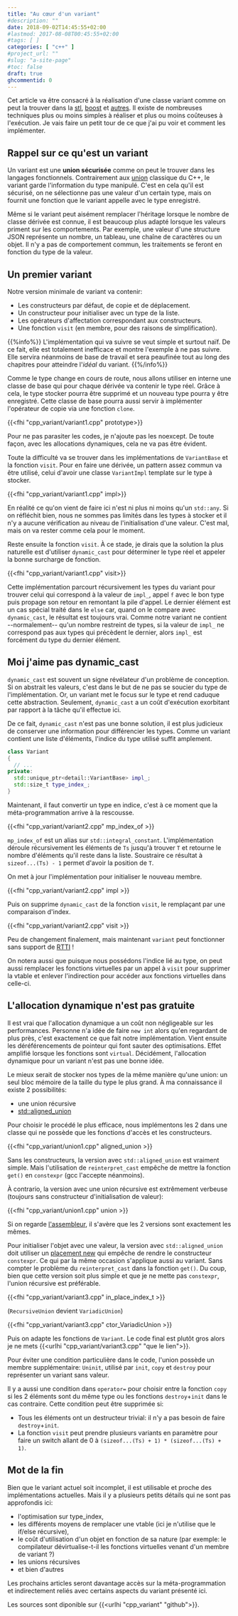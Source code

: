 ```yaml
---
title: "Au cœur d'un variant"
#description: ""
date: 2018-09-02T14:45:55+02:00
#lastmod: 2017-08-08T00:45:55+02:00
#tags: [ ]
categories: [ "c++" ]
#project_url: ""
#slug: "a-site-page"
#toc: false
draft: true
ghcommentid: 0
---
```


Cet article va être consacré à la réalisation d'une classe variant comme on peut la trouver dans la [stl](http://en.cppreference.com/w/cpp/utility/variant), [boost](http://en.cppreference.com/w/cpp/utility/variant) et [autres](https://github.com/mapbox/variant). Il existe de nombreuses techniques plus ou moins simples à réaliser et plus ou moins coûteuses à l'exécution. Je vais faire un petit tour de ce que j'ai pu voir et comment les implémenter.


## Rappel sur ce qu'est un variant

Un variant est une **union sécurisée** comme on peut le trouver dans les langages fonctionnels.
Contrairement aux [union](http://en.cppreference.com/w/cpp/language/union) classique du C++, le variant garde l'information du type manipulé.
C'est en cela qu'il est sécurisé, on ne sélectionne pas une valeur d'un certain type,
mais on fournit une fonction que le variant appelle avec le type enregistré.

Même si le variant peut aisément remplacer l'héritage lorsque le nombre de classe dérivée est connue,
il est beaucoup plus adapté lorsque les valeurs priment sur les comportements.
Par exemple, une valeur d'une structure JSON représente un nombre, un tableau, une chaîne de caractères ou un objet.
Il n'y a pas de comportement commun, les traitements se feront en fonction du type de la valeur.


## Un premier variant

Notre version minimale de variant va contenir:

- Les constructeurs par défaut, de copie et de déplacement.
- Un constructeur pour initialiser avec un type de la liste.
- Les opérateurs d'affectation correspondant aux constructeurs.
- Une fonction `visit` (en membre, pour des raisons de simplification).

{{%info%}}
  L'implémentation qui va suivre se veut simple et surtout naïf. De ce fait, elle est totalement inefficace et montre l'exemple à ne pas suivre.
  Elle servira néanmoins de base de travail et sera peaufinée tout au long des chapitres pour atteindre l'*idéal* du variant.
{{%/info%}}

Comme le type change en cours de route, nous allons utiliser en interne une classe de base qui pour chaque dérivée va contenir le type réel.
Grâce à cela, le type stocker pourra être supprimé et un nouveau type pourra y être enregistré.
Cette classe de base pourra aussi servir à implémenter l'opérateur de copie via une fonction `clone`.

{{<fhi "cpp_variant/variant1.cpp" prototype>}}

Pour ne pas parasiter les codes, je n'ajoute pas les noexcept. De toute façon, avec les allocations dynamiques, cela ne va pas être évident.

Toute la difficulté va se trouver dans les implémentations de `VariantBase` et la fonction `visit`. Pour en faire une dérivée, un pattern assez commun va être utilisé, celui d'avoir une classe `VariantImpl` template sur le type à stocker.

{{<fhi "cpp_variant/variant1.cpp" impl>}}

En réalité ce qu'on vient de faire ici n'est ni plus ni moins qu'un `std::any`. Si on réfléchit bien, nous ne sommes pas limités dans les types à stocker et il n'y a aucune vérification au niveau de l'initialisation d'une valeur. C'est mal, mais on va rester comme cela pour le moment.

Reste ensuite la fonction `visit`. À ce stade, je dirais que la solution la plus naturelle est d'utiliser `dynamic_cast` pour déterminer le type réel et appeler la bonne surcharge de fonction.

{{<fhi "cpp_variant/variant1.cpp" visit>}}

Cette implémentation parcourt récursivement les types du variant pour trouver celui qui correspond à la valeur de `impl_`, appel `f` avec le bon type puis propage son retour en remontant la pile d'appel.
Le dernier élément est un cas spécial traité dans le `else` car, quand on le compare avec `dynamic_cast`, le résultat est toujours vrai.
Comme notre variant ne contient --normalement-- qu'un nombre restreint de types, si la valeur de `impl_` ne correspond pas aux types qui précèdent le dernier, alors `impl_` est forcément du type du dernier élément.


## Moi j'aime pas dynamic_cast

`dynamic_cast` est souvent un signe révélateur d'un problème de conception. Si on abstrait les valeurs, c'est dans le but de ne pas se soucier du type de l'implémentation. Or, un variant met le focus sur le type et rend caduque cette abstraction. Seulement, `dynamic_cast` a un coût d'exécution exorbitant par rapport à la tâche qu'il effectue ici.

De ce fait, `dynamic_cast` n'est pas une bonne solution, il est plus judicieux de conserver une information pour différencier les types. Comme un variant contient une liste d'éléments, l'indice du type utilisé suffit amplement.

```cpp
class Variant
{
  // ...
private:
  std::unique_ptr<detail::VariantBase> impl_;
  std::size_t type_index_;
}
```

Maintenant, il faut convertir un type en indice, c'est à ce moment que la méta-programmation arrive à la rescousse.

{{<fhi "cpp_variant/variant2.cpp" mp_index_of >}}

`mp_index_of` est un alias sur `std::integral_constant`. L'implémentation déroule récursivement les éléments de `Ts` jusqu'à trouver `T` et retourne le nombre d'éléments qu'il reste dans la liste. Soustraire ce résultat à `sizeof...(Ts) - 1` permet d'avoir la position de `T`.

On met à jour l'implémentation pour initialiser le nouveau membre.

{{<fhi "cpp_variant/variant2.cpp" impl >}}

Puis on supprime `dynamic_cast` de la fonction `visit`, le remplaçant par une comparaison d'index.

{{<fhi "cpp_variant/variant2.cpp" visit >}}

Peu de changement finalement, mais maintenant `variant` peut fonctionner sans support de [RTTI](https://fr.wikipedia.org/wiki/Run-time_type_information) !

On notera aussi que puisque nous possédons l'indice lié au type, on peut aussi remplacer les fonctions virtuelles par un appel à `visit` pour supprimer la vtable et enlever l'indirection pour accéder aux fonctions virtuelles dans celle-ci.


## L'allocation dynamique n'est pas gratuite

Il est vrai que l'allocation dynamique a un coût non négligeable sur les performances. Personne n'a idée de faire `new int` alors qu'en regardant de plus près, c'est exactement ce que fait notre implémentation. Vient ensuite les déréférencements de pointeur qui font sauter des optimisations. Effet amplifié lorsque les fonctions sont `virtual`. Décidément, l'allocation dynamique pour un variant n'est pas une bonne idée.

Le mieux serait de stocker nos types de la même manière qu'une union: un seul bloc mémoire de la taille du type le plus grand. À ma connaissance il existe 2 possibilités:

- une union récursive
- [std::aligned_union](http://en.cppreference.com/w/cpp/types/aligned_union)

Pour choisir le procédé le plus efficace, nous implémentons les 2 dans une classe qui ne possède que les fonctions d'accès et les constructeurs.

{{<fhi "cpp_variant/union1.cpp" aligned_union >}}

Sans les constructeurs, la version avec `std::aligned_union` est vraiment simple. Mais l'utilisation de `reinterpret_cast` empêche de mettre la fonction `get()` en `constexpr` (gcc l'accepte néanmoins).

À contrario, la version avec une union récursive est extrêmement verbeuse (toujours sans constructeur d'initialisation de valeur):

{{<fhi "cpp_variant/union1.cpp" union >}}

Si on regarde [l'assembleur](https://godbolt.org/g/xu9fwh), il s'avère que les 2 versions sont exactement les mêmes.

Pour initialiser l'objet avec une valeur, la version avec `std::aligned_union` doit utiliser un [placement new](http://en.cppreference.com/w/cpp/language/new) qui empêche de rendre le constructeur `constexpr`. Ce qui par la même occasion s'applique aussi au variant. Sans compter le problème du `reinterpret_cast` dans la fonction `get()`. Du coup, bien que cette version soit plus simple et que je ne mette pas `constexpr`, l'union récursive est préférable.

{{<fhi "cpp_variant/variant3.cpp" in_place_index_t >}}

(`RecursiveUnion` devient `VariadicUnion`)

{{<fhi "cpp_variant/variant3.cpp" ctor_VariadicUnion >}}

Puis on adapte les fonctions de `Variant`.
Le code final est plutôt gros alors je ne mets {{<urlhi "cpp_variant/variant3.cpp" "que le lien">}}.

Pour éviter une condition particulière dans le code, l'union possède un membre supplémentaire: `Uninit`, utilisé par `init`, `copy` et `destroy` pour représenter un variant sans valeur.

Il y a aussi une condition dans `operator=` pour choisir entre la fonction `copy` si les 2 éléments sont du même type ou les fonctions `destroy`+`init` dans le cas contraire. Cette condition peut être supprimée si:

- Tous les éléments ont un destructeur trivial: il n'y a pas besoin de faire `destroy`+`init`.
- La fonction `visit` peut prendre plusieurs variants en paramètre pour faire un switch allant de 0 à `(sizeof...(Ts) + 1) * (sizeof...(Ts) + 1)`.


## Mot de la fin

Bien que le variant actuel soit incomplet, il est utilisable et proche des implémentations actuelles. Mais il y a plusieurs petits détails qui ne sont pas approfondis ici:

- l'optimisation sur type_index,
- les différents moyens de remplacer une vtable (ici je n'utilise que le if/else récursive),
- le coût d'utilisation d'un objet en fonction de sa nature (par exemple: le compilateur dévirtualise-t-il les fonctions virtuelles venant d'un membre de variant ?)
- les unions récursives
- et bien d'autres

Les prochains articles seront davantage accès sur la méta-programmation et indirectement reliés avec certains aspects du variant présenté ici.

Les sources sont diponible sur {{<urlhi "cpp_variant" "github">}}.
